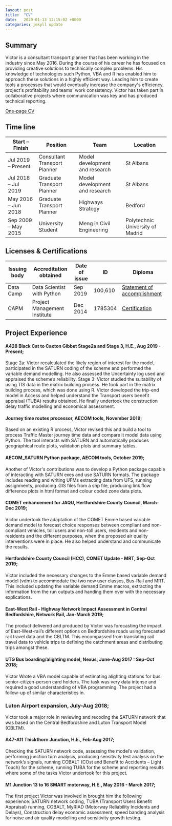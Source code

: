 ```yaml
---
layout: post
title:  "CV"
date:   2020-01-13 12:15:02 +0000
categories: jekyll update
---
```

## Summary
Victor is a consultant transport planner that has been working in the industry since May 2016. During the course of his career he has focused on providing creative solutions to technically complex problems. His knowledge of technologies such Python, VBA and R has enabled him to approach these solutions in a highly efficient way. Leading him to create tools a processes that would eventually increase the company's efficiency, project's profitability and teams' work consistency. Victor has taken part in collaborative projects where communication was key and has produced technical reporting.

[One-page CV](/Files/VictorSequiC.V..html)

## Time line

Start – Finish | Position | Team | Location
--- | --- | --- | --- 
Jul 2019 – Present | Consultant Transport Planner | Model development and research | St Albans
Jul 2018 – Jul 2019 | Graduate Transport Planner | Model development and research | St Albans
May 2016 – Jun 2018 | Graduate Transport Planner | Highways Strategy | Bedford
Sep 2009 – May 2015 | University Student | Meng in Civil Engineering | Polytechnic University of Madrid

## Licenses & Certifications

| Issuing body | Accreditation obtained       | Date of issue | ID      | Diploma                                                                                                                                    |
| ------------ | ---------------------------- | ------------- | ------- | ------------------------------------------------------------------------------------------------------------------------------------------ |
| Data Camp    | Data Scientist with Python   | Sep 2019      | 100,610 | [Statement of accomplishment](https://www.datacamp.com/statement-of-accomplishment/track/0c6a9fa4596a93fb30124fb7a8c007aecf4e86b0?share=1) |
| CAPM         | Project Management Institute | Dec 2014      | 1785304 | [Certification](/Files/Certification_1785304.JPG)                                                                                                               |


## Project Experience

#### A428 Black Cat to Caxton Gibbet Stage2a and Stage 3, H.E., Aug 2019 - Present;
Stage 2a: Victor recalculated the likely region of interest for the model, participated in the SATURN coding of the scheme and performed the variable demand modelling. He also assessed the Uncertainty log used and appraised the scheme’s reliability. Stage 3: Victor studied the suitability of using TIS data in the matrix building process. He took part in the matrix building process, which was done using R. Victor developed the trip-end model in Access and helped understand the Transport users benefit appraisal (TUBA) results obtained. He finally undertook the construction delay traffic modelling and economical assessment.

#### Journey time routes processor, AECOM tools, November 2019; 
Based on an existing R process, Victor revised this and build a tool to process Traffic Master journey time data and compare it model data using Python. The tool interacts with SATURN and automatically produces geographical route plots, validation plots and summary tables.

#### AECOM_SATURN Python package, AECOM tools, October 2019; 
Another of Victor's contributions was to develop a Python package capable of interacting with SATURN exes and use SATURN formats. The package includes reading and writing UFMs extracting data from UFS, running assignments, producing .GIS files from a shp file, producing link flow difference plots in html format and colour coded zone data plots. 

#### COMET enhancement for JAQU, Hertfordshire County Council, March-Dec 2019; 
Victor undertook the adaptation of the COMET Emme based variable demand model to forecast choice responses between compliant and non-compliant vehicles, toll users and non-toll users, residents and non-residents and the different purposes, when the proposed air quality interventions were in place. He also helped understand and communicate the results.

#### Hertfordshire County Council (HCC), COMET Update - MRT, Sep-Oct 2019;
Victor included the necessary changes to the Emme based variable demand model (vdm) to accommodate the two new user classes, Bus-Rail and MRT. This included updating the variable demand Emme macros, extracting the information from the run outputs and handing them over with the necessary explications. 

#### East-West Rail - Highway Network Impact Assessment in Central Bedfordshire, Network Rail, Jan-March 2019;
The product delivered and produced by Victor was forecasting the impact of East-West-rail’s different options on Bedfordshire roads using forecasted rail travel data and the CBLTM. This encompassed from translating rail travel data to vehicle trips to defining the catchment areas and distributing trips amongst these.

#### UTG Bus boarding/alighting model, Nexus, June-Aug 2017 : Sep-Oct 2018;
Victor Wrote a VBA model capable of estimating alighting stations for bus senior-citizen-person card holders. The task was very data intense and required a good understanding of VBA programming. The project had a follow-up of similar characteristics in.

### Luton Airport expansion, July-Aug 2018; 
Victor took a major role in reviewing and recoding the SATURN network that was based on the Central Bedfordshire and Luton Transport Model (CBLTM). 

#### A47-A11 Thickthorn Junction, H.E., Feb-Aug 2017;
Checking the SATURN network code, assessing the model’s validation, performing junction turn analysis, producing sensitivity test analysis on the network’s signals, running COBALT (COst and Benefit to Accidents – Light Touch) for the scheme, running TUBA for the scheme and reporting results where some of the tasks Victor undertook for this project.

#### M1 Junction 13 to 16 SMART motorway, H.E., May 2016 - March 2017;
The first project Victor was involved in brought him the following experience: SATURN network coding, TUBA (Transport Users Benefit Appraisal) running, COBALT, MyRIAD (Motorway Reliability Incidents and Delays), Construction delay economic assessment, speed banding analysis for noise and air quality modelling and sensitivity growth testing.

